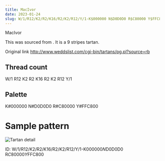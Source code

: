 ```yaml
---
title: MacIvor
date: 2023-01-24
slug: W/1/R12/K2/R2/K16/R2/K2/R12/Y/1-K$000000 N$D0D0D0 R$C80000 Y$FFC800
---
```

MacIvor

This was sourced from <no value>.  It is a 9 stripes tartan.

Original link http://www.weddslist.com/cgi-bin/tartans/pg.pl?source=rb

## Thread count
W/1 R12 K2 R2 K16 R2 K2 R12 Y/1

## Palette
K#000000 N#D0D0D0 R#C80000 Y#FFC800

# Sample pattern

![Tartan detail](tartan.png "W/1 R12 K2 R2 K16 R2 K2 R12 Y/1 tartan")

ID: W/1/R12/K2/R2/K16/R2/K2/R12/Y/1-K$000000 N$D0D0D0 R$C80000 Y$FFC800